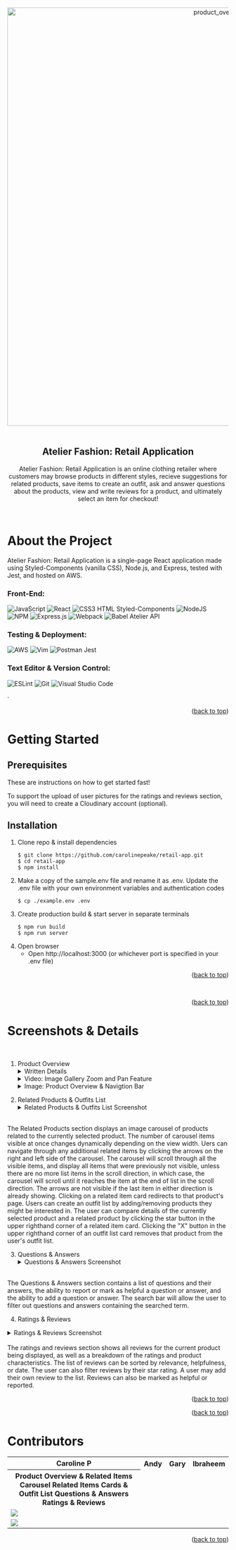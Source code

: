 <!-- Improved compatibility of back to top link: See: https://github.com/othneildrew/Best-README-Template/pull/73 -->
<a name="readme-top"></a>

<!-- PROJECT LOGO -->
<br />
<div align="center">
  <a href="http://ec2-54-177-39-198.us-west-1.compute.amazonaws.com:3000">
   <img align="center" width="950" alt="product_overview" src="https://user-images.githubusercontent.com/100883305/233085638-2442e07a-9868-4fa0-bc14-cb01ee6b42dd.png">
    <!-- ******************************************************************** -->

<!-- gif of scrolling up and down and some functionality -->
  </a>
</div>
<br/>

<h2 align="center">Atelier Fashion: Retail Application</h2>


<p align="center">Atelier Fashion: Retail Application is an online clothing retailer where customers may browse products in different styles, recieve suggestions for related products, save items to create an outfit, ask and answer questions about the products, view and write reviews for a product, and ultimately select an item for checkout!</p>

<br/>

# About the Project

  <p align="left">
   Atelier Fashion: Retail Application is a single-page React application made using Styled-Components (vanilla CSS), Node.js, and Express, tested with Jest, and hosted on AWS.</p>


### Front-End:

 ![JavaScript](https://img.shields.io/badge/JavaScript-323330?style=for-the-badge&logo=javascript&logoColor=F7DF1E)
         ![React](https://img.shields.io/badge/react-%2320232a.svg?style=for-the-badge&logo=react&logoColor=%2361DAFB)
         ![CSS3](https://img.shields.io/badge/css3-%231572B6.svg?style=for-the-badge&logo=css3&logoColor=white)
          HTML
          Styled-Components
![NodeJS](https://img.shields.io/badge/node.js-6DA55F?style=for-the-badge&logo=node.js&logoColor=white)
          ![NPM](https://img.shields.io/badge/NPM-%23000000.svg?style=for-the-badge&logo=npm&logoColor=white)
          ![Express.js](https://img.shields.io/badge/Express.js-000000?style=for-the-badge&logo=express&logoColor=white)
          ![Webpack](https://img.shields.io/badge/webpack-%238DD6F9.svg?style=for-the-badge&logo=webpack&logoColor=black)
          ![Babel](https://img.shields.io/badge/Babel-F9DC3e?style=for-the-badge&logo=babel&logoColor=black)
Atelier API

### Testing & Deployment:

![AWS](https://img.shields.io/badge/AWS-%23FF9900.svg?style=for-the-badge&logo=amazon-aws&logoColor=white)
           ![Vim](https://img.shields.io/badge/VIM-%2311AB00.svg?style=for-the-badge&logo=vim&logoColor=white)
           ![Postman](https://img.shields.io/badge/Postman-FF6C37?style=for-the-badge&logo=Postman&logoColor=white)
            Jest

### Text Editor & Version Control:

![ESLint](https://img.shields.io/badge/ESLint-4B3263?style=for-the-badge&logo=eslint&logoColor=white)
        ![Git](https://img.shields.io/badge/git-%23F05033.svg?style=for-the-badge&logo=git&logoColor=white)
        ![Visual Studio Code](https://img.shields.io/badge/Visual_Studio_Code-0078D4?style=for-the-badge&logo=visual%20studio%20code&logoColor=white)

</col>


   ·<!-- DEMO LINK
      <a href="https://github.com/ph-castle/apples2oranges">View Demo(DEMO LINK HERE!!!!)</a>
    -->



  <p align="right">
                  (<a href="#readme-top">back to top</a>)</p>

 <!-- GETTING STARTED -->
# Getting Started

## Prerequisites

These are instructions on how to get started fast!

To support the upload of user pictures for the ratings and reviews section, you will need to create a Cloudinary account (optional).

## Installation

1. Clone repo & install dependencies
   ```
   $ git clone https://github.com/carolinepeake/retail-app.git
   $ cd retail-app
   $ npm install
   ```
2. Make a copy of the sample.env file and rename it as .env. Update the .env file with your own environment variables and authentication codes
   ```
   $ cp ./example.env .env
   ```
3. Create production build & start server in separate terminals
   ```
   $ npm run build
   $ npm run server
   ```
4. Open browser
   - Open http://localhost:3000 (or whichever port is specified in your .env file)


<!-- TOC: ADD LINKS FOR THE MAIN SECTIONS HERE -->

  <p align="right">
                  (<a href="#readme-top">back to top</a>)</p>

 

<br/>

  <p align="right">
        (<a href="#readme-top">back to top</a>)
      </p>


# Screenshots & Details

<br/>


1. Product Overview
   <details>
     <summary>Written Details</summary>
     <p>The Product Overview section displays product information, available styles, and an image gallery for the selected product. Users may select a particular style by clicking on its circular thumbnail image, and view additional images of this style by clicking through the image carousel on the left side of the main image (lefthand side image carousel is not displayed on smaller device widths) or using the forward and back arrows to either side of the main image. Users may also scroll directly to an image of the selected style by clicking on its anchor, which will be either an icon or thumbnail depending on device width. Clicking on the main image will expand the main image and clicking on the expanded image will zoom the image 2.5 times and allow the user to pan the zoom image on hover. Clicking the main image again will exit the enlarged view.</p>
   </details>
    <details>
    <summary>Video: Image Gallery Zoom and Pan Feature</summary>
     <img width="950" align="center" alt="product_nav" src="https://user-images.githubusercontent.com/100883305/233085544-081dd73e-ced4-42be-997a-ca6defee1bcd.gif">
    </details>
    <details>
    <summary>Image: Product Overview & Navigtion Bar</summary>
    <img width="950" alt="Product Overview with Navigation Bar" src="https://user-images.githubusercontent.com/100883305/233090260-aa25d48e-66e7-4305-bf44-644c31c88e5e.png">
    </details>




<!--  ![Product Overview Screenshot](images/product_overview.png)-->

2.  Related Products & Outfits List
    <details>
    <summary> Related Products & Outfits List Screenshot</summary>
      <img width="950" align="center" alt="new_related" src="https://user-images.githubusercontent.com/100883305/233085678-8e730dc7-8c6d-46c0-a64c-9538456da3a9.png">
  </details>
   <br> The Related Products section displays an image carousel of products related to the currently selected product. The number of carousel items visible at once changes dynamically depending on the view width. Uers can navigate through any additional related items by clicking the arrows on the right and left side of the carousel. The carousel will scroll through all the visible items, and display all items that were previously not visible, unless there are no more list items in the scroll direction, in which case, the carousel will scroll until it reaches the item at the end of list in the scroll direction. The arrows are not visible if the last item in either direction is already showing. Clicking on a related item card redirects to that product's page. Users can create an outfit list by adding/removing products they might be interested in.
   The user can compare details of the currently selected product and a related product by clicking the star button in the upper righthand corner of a related item card. Clicking the "X" button in the upper righthand corner of an outfit list card removes that product from the user's outfit list.



3.  Questions & Answers
    <details>
    <summary> Questions & Answers Screenshot</summary>
       <img width="950" align="center" alt="questions and answers" src="https://user-images.githubusercontent.com/100883305/233085608-99418387-8828-49e0-9506-a422b7b0260d.png">
    </details>
   <br> The Questions & Answers section contains a list of questions and their answers, the ability to report or mark as helpful a question or answer, and the ability to add a question or answer. The search bar will allow the user to filter out questions and answers containing the searched term.


4.  Ratings & Reviews

  <details>
    <summary> Ratings & Reviews Screenshot
    </summary>
        <img width="950" align="center" alt="ratings and reviews" src="https://user-images.githubusercontent.com/100883305/233085585-5bdfec2f-ac1d-46e8-a786-4a4383b41fa5.png">
      </details>
   <br>The ratings and reviews section shows all reviews for the current product being displayed, as well as a breakdown of the ratings and product characteristics. The list of reviews can be sorted by relevance, helpfulness, or date. The user can also filter reviews by their star rating. A user may add their own review to the list. Reviews can also be marked as helpful or reported.


  <p align="right">(<a href="#readme-top">back to top</a>)</p>



<p align="right">(<a href="#readme-top">back to top</a>)</p>

<!-- CONTACT -->
# Contributors

<table>
  <tr>
    <th>Caroline P</th>
    <th>Andy </th>
    <th>Gary</th>
    <th>Ibraheem</th>
  </tr>
  <!-- Sections -->
   <tr>
    <th>Product Overview & Related Items Carousel
      Related Items Cards & Outfit List
      Questions & Answers
      Ratings & Reviews
    </th>
   </tr>
  <tr>
    <td>
<!-- GITHUB LINKS      -->
      <a href="https://github.com/carolinepeake"> <!-- Caroline    -->
        <img src="https://img.shields.io/badge/github%20-%23121011.svg?&style=for-the-badge&logo=github&logoColor=white"/>
      </a>
   
  <tr>
      <!-- LINKEDIN LINKS      -->
    <td>
      <a href="https://www.linkedin.com/in/carolinepeake/"> <!-- Caroline    -->
        <img src="https://img.shields.io/badge/linkedin%20-%230077B5.svg?&style=for-the-badge&logo=linkedin&logoColor=white"/>
      </a>
    </td>
  </tr>
</table>

<p align="right">(<a href="#readme-top">back to top</a>)</p>



